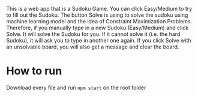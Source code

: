This is a web app that is a Sudoku Game. You can click Easy/Medium to try to fill out the Sudoku. The button Solve is using to solve the sudoku using machine learning model and the idea of Constraint Maximization Problems. Therefore, if you manually type in a new Sudoku (Easy/Medium) and click Solve. It will solve the Sudoku for you. If it cannot solve it (i.e. the hard Sudoku), it will ask you to type in another one again. If you click Solve with an unsolvable board, you will also get a message and clear the board.

# How to run
Download every file and run `npm start` on the root folder
